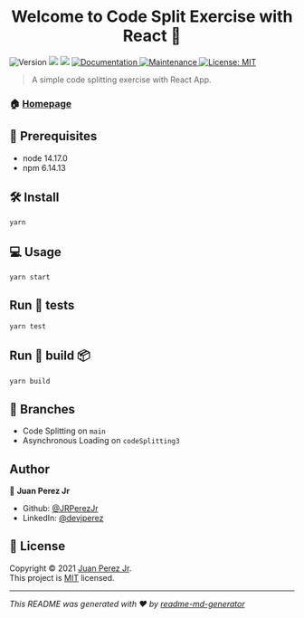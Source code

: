 <h1 align="center">Welcome to Code Split Exercise with React 👋</h1>
<p>
  <img alt="Version" src="https://img.shields.io/badge/version-1.0.0-blue.svg?cacheSeconds=2592000" />
  <img src="https://img.shields.io/badge/node-14.17.0-blue.svg" />
  <img src="https://img.shields.io/badge/npm-6.14.13-blue.svg" />
  <a href="https://github.com/JRPerezJr/complete-junior-to-senior-react-code-splitting#readme" target="_blank">
    <img alt="Documentation" src="https://img.shields.io/badge/documentation-yes-brightgreen.svg" />
  </a>
  <a href="https://github.com/JRPerezJr/complete-junior-to-senior-react-code-splitting/graphs/commit-activity" target="_blank">
    <img alt="Maintenance" src="https://img.shields.io/badge/Maintained%3F-yes-green.svg" />
  </a>
  <a href="https://github.com/JRPerezJr/complete-junior-to-senior-react-code-splitting/blob/master/LICENSE" target="_blank">
    <img alt="License: MIT" src="https://img.shields.io/github/license/JRPerezJr/code-split" />
  </a>
</p>

> A simple code splitting exercise with React App.

### 🏠 [Homepage](https://github.com/JRPerezJr/complete-junior-to-senior-react-code-splitting)

## 📐 Prerequisites

- node 14.17.0
- npm 6.14.13

## 🛠 Install

```sh
yarn
```

## 💻 Usage

```sh
yarn start
```

## Run 🧪 tests

```sh
yarn test
```

## Run 🔨 build 📦

```sh
yarn build
```

## 🌳 Branches

- Code Splitting on `main`
- Asynchronous Loading on `codeSplitting3`
  
## Author

👤 **Juan Perez Jr**

* Github: [@JRPerezJr](https://github.com/JRPerezJr)
* LinkedIn: [@devjperez](https://linkedin.com/in/devjperez)

## 📝 License

Copyright © 2021 [Juan Perez Jr](https://github.com/JRPerezJr).<br />
This project is [MIT](https://github.com/JRPerezJr/complete-junior-to-senior-react-code-splitting/blob/master/LICENSE) licensed.

***
_This README was generated with ❤️ by [readme-md-generator](https://github.com/kefranabg/readme-md-generator)_